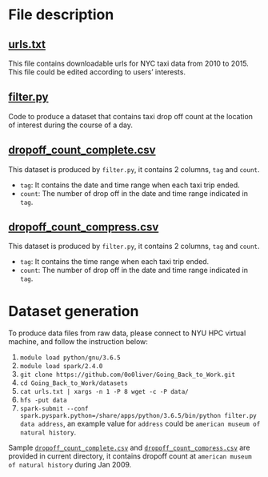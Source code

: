 # File description

## [urls.txt](https://github.com/0o0liver/Going_Back_to_Work/blob/master/datasets/urls.txt)
This file contains downloadable urls for NYC taxi data from 2010 to 2015. This file could be edited according to users’ interests. 

## [filter.py](https://github.com/0o0liver/Going_Back_to_Work/blob/master/datasets/filter.py)
Code to produce a dataset that contains taxi drop off count at the location of interest during the course of a day. 

## [dropoff_count_complete.csv](https://github.com/0o0liver/Going_Back_to_Work/blob/master/datasets/dropoff_count_complete.csv)
This dataset is produced by ```filter.py```, it contains 2 columns, ```tag``` and ```count```. 
* ```tag```: It contains the date and time range when each taxi trip ended. 
* ```count```: The number of drop off in the date and time range indicated in ```tag```.

## [dropoff_count_compress.csv](https://github.com/0o0liver/Going_Back_to_Work/blob/master/datasets/dropoff_count_compress.csv)
This dataset is produced by ```filter.py```, it contains 2 columns, ```tag``` and ```count```. 
* ```tag```: It contains the time range when each taxi trip ended. 
* ```count```: The number of drop off in the date and time range indicated in ```tag```.

# Dataset generation
To produce data files from raw data, please connect to NYU HPC virtual machine, and follow the instruction below:
1. ```module load python/gnu/3.6.5```
2. ```module load spark/2.4.0```
3. ```git clone https://github.com/0o0liver/Going_Back_to_Work.git```
4. ```cd Going_Back_to_Work/datasets```
5. ```cat urls.txt | xargs -n 1 -P 8 wget -c -P data/```
6. ```hfs -put data```
7. ```spark-submit --conf spark.pyspark.python=/share/apps/python/3.6.5/bin/python filter.py data address```, an example value for ```address``` could be ```american museum of natural history```.

Sample [```dropoff_count_complete.csv```](https://github.com/0o0liver/Going_Back_to_Work/blob/master/datasets/dropoff_count_complete.csv) and [```dropoff_count_compress.csv```](https://github.com/0o0liver/Going_Back_to_Work/blob/master/datasets/dropoff_count_compress.csv) are provided in current directory, it contains dropoff count at ```american museum of natural history``` during Jan 2009.
